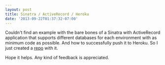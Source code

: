 ```yaml
---
layout: post
title: Sinatra / ActiveRecord / Heroku
date: '2013-09-22T01:37:32-07:00'
---
```

Couldn't find an example with the bare bones of a Sinatra with ActiveRecord application that supports different databases<span> for each environment with as minimum code as possible. And how to successfully push it to Heroku. So I just created a <a target="_blank" href="https://github.com/brunops/sinatra_activerecord_heroku">repo</a> with it.</span>

<span>Hope it helps. Any kind of feedback is appreciated.</span>
